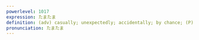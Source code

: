 ```yaml
---
powerlevel: 1017
expression: たまたま
definition: (adv) casually; unexpectedly; accidentally; by chance; (P)
pronunciation: たまたま
---
```

